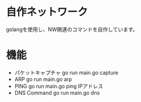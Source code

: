 # 自作ネットワーク
golangを使用し、NW関連のコマンドを自作しています。
# 機能
- パケットキャプチャ
    go run main.go capture
- ARP
    go run main.go arp
- PING
    go run main.go ping IPアドレス
- DNS Command
    go run main.go dns